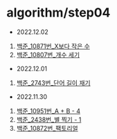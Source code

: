 # algorithm/step04

- 2022.12.02
1) [백준_10871번_X보다 작은 수](https://github.com/YUMIN113/algorithm/blob/main/algorithm/src/algorithm/step04/A10871.java)
2) [백준_10807번_개수 세기](https://github.com/YUMIN113/algorithm/blob/main/algorithm/src/algorithm/step04/A10807.java)

- 2022.12.01
1) [백준_2743번_단어 길이 재기](https://github.com/YUMIN113/algorithm/blob/main/algorithm/src/algorithm/step04/A2743.java)

- 2022.11.30
1) [백준_10951번_A + B - 4](https://github.com/YUMIN113/algorithm/blob/main/algorithm/src/algorithm/step04/A10951.java)
2) [백준_2438번_별 찍기 - 1](https://github.com/YUMIN113/algorithm/blob/main/algorithm/src/algorithm/step04/A2438.java)
3) [백준_10872번_팩토리얼](https://github.com/YUMIN113/algorithm/blob/main/algorithm/src/algorithm/step04/A10872.java)
